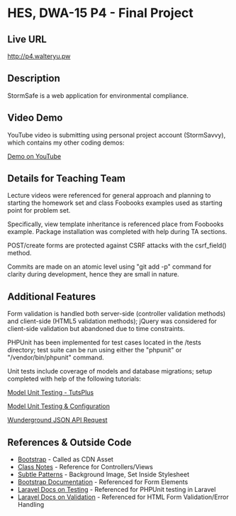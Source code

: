 # HES, DWA-15 P4 - Final Project

## Live URL
<http://p4.walteryu.pw>

## Description
StormSafe is a web application for environmental compliance.

## Video Demo
YouTube video is submitting using personal project account (StormSavvy),
which contains my other coding demos:

[Demo on YouTube]()

## Details for Teaching Team

Lecture videos were referenced for general approach and planning to starting the
homework set and class Foobooks examples used as starting point for problem set.

Specifically, view template inheritance is referenced place from Foobooks example.
Package installation was completed with help during TA sections.

POST/create forms are protected against CSRF attacks with the csrf_field() method.

Commits are made on an atomic level using "git add -p" command for clarity during
development, hence they are small in nature.

## Additional Features

Form validation is handled both server-side (controller validation methods) and
client-side (HTML5 validation methods); jQuery was considered for client-side
validation but abandoned due to time constraints.

PHPUnit has been implemented for test cases located in the /tests directory;
test suite can be run using either the "phpunit" or "/vendor/bin/phpunit" command.

Unit tests include coverage of models and database migrations; setup
completed with help of the following tutorials:

[Model Unit Testing - TutsPlus](
http://code.tutsplus.com/tutorials/testing-like-a-boss-in-laravel-models--net-30087
)

[Model Unit Testing & Configuration](
http://www.patrickstephan.me/post/setting-up-a-laravel-5-test-database.html
)

[Wunderground JSON API Request](
"http://api.wunderground.com/api/#{APIKEY}/forecast10day/q/#{zipcode}.json"
)

## References & Outside Code
* [Bootstrap](http://getbootstrap.com) - Called as CDN Asset
* [Class Notes](https://github.com/walteryu/dwa15-spring2016-notes) - Reference for Controllers/Views
* [Subtle Patterns](http://subtlepatterns.com) - Background Image, Set Inside Stylesheet
* [Bootstrap Documentation](https://v5-alpha.getbootstrap.com/components/forms) - Referenced for Form Elements
* [Laravel Docs on Testing](https://laravel.com/docs/5.1/testing) - Referenced for PHPUnit testing in Laravel
* [Laravel Docs on Validation](https://laravel.com/docs/5.1/validation) - Referenced for HTML Form Validation/Error Handling
